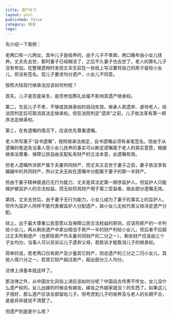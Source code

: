 ```yaml
---
title: 遗产补习
layout: post
published: false
category: 随笔
tags: 
---
```


先介绍一下案例：

老两口有一儿两女，其中儿子是收养的，由于儿子不孝顺，两口晚年由小女儿抚养。丈夫先去世，那时妻子已经糊涂了，之后不久妻子也去世了。老人的葬礼儿子没有参加。在整理遗物时发现丈夫生前在一张纸上写过要将自己的房子留给小女儿，但没有签名。现儿子要求均分遗产，小女儿不同意。

按照大陆现行继承法应该如何判呢？

首先，儿子是否是亲生、是否参加葬礼丝毫不影响其遗产继承权。

第二，生前儿子不孝，不够成其继承权的自动失效。继承人若遗弃、虐待老人，经法院判定后可取消其法定继承权。但在法院判定“遗弃”之前，儿子依法享有第一顺序法定继承权。

第三，在有遗嘱的情况下，应该优先尊重遗嘱。

老人所写属于“自书遗嘱”，按照继承法规定，自书遗嘱必须有亲笔签名。但由于从遗嘱的笔迹及当事人受小女儿抚养的事实可以断定遗嘱属于老人的真实意愿，根据继承法尊重、保障公民自由支配私有财产的立法本意，此遗嘱有效。

但老人遗嘱所涉房产属于夫妻共同财产，而丈夫又去世于妻子之前，妻子依法享有婚姻中的共同财产，所以丈夫无权在遗嘱中分配属于妻子的那一半财产。

但由于妻子精神衰退已无行为能力，丈夫是其法定第一顺序监护人。但监护人只能维护被监护人的合法权益，而无权将其财产用于第三受益者，故此部分遗嘱无效。

第四，丈夫去世后，由于妻子无行为能力，小女儿成为了妻子的事实上的监护人。但作为监护人同样不能代表被监护人分配遗产，故小女儿无权代表父母决定遗产分配。

综上，出于最大尊重公民意愿以及保障公民合法权益的原则，应该将房产的一半判给小女儿，再从剩余遗产中拿出相当于房产一半的财产判给小女儿，但后者不应超过丈夫所剩遗产（也即除房产外夫妻共同财产的二分之一）。剩余财产应该由三个子女均分。当事人可以另诉讼儿子遗弃父母，若胜诉才能取消儿子的继承权。

简单的说，若老两口仅有房产及少量其它财产，则总遗产的三分之二归小女儿，其他人得六分之一。若其它财产超过房产，超出部分三人均分。

法律上讲基本就这样了。

那法律之外，从中国文化风俗上讲应该如何分呢？中国自古传男不传女，女儿没什么遗产权的。女儿出嫁的时候会有嫁妆，嫁妆之外娘家就没丫的东西了。如果这儿子很好，那么遗产应该全部留给儿子。但考虑到儿子的收养及与老人的长期不合，是是非非就说不清楚了。

但遗产到底是什么呢？

